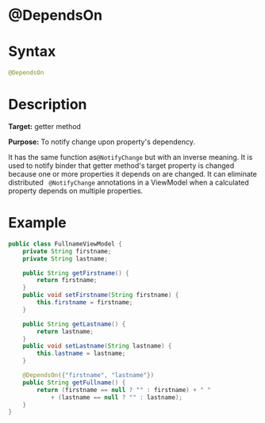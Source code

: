 # @DependsOn

# Syntax
```java
@DependsOn
```

# Description
**Target:** getter method

**Purpose:** To notify change upon property's dependency.

It has the same function as`@NotifyChange` but with an inverse meaning. It is used to notify binder that getter method's target property is changed because one or more properties it depends on are changed. It can eliminate distributed ` @NotifyChange` annotations in a ViewModel when a calculated property depends on multiple properties.

# Example
```java
public class FullnameViewModel {
    private String firstname;
    private String lastname;

    public String getFirstname() {
        return firstname;
    }
    public void setFirstname(String firstname) {
        this.firstname = firstname;
    }

    public String getLastname() {
        return lastname;
    }
    public void setLastname(String lastname) {
        this.lastname = lastname;
    }

    @DependsOn({"firstname", "lastname"})
    public String getFullname() {
        return (firstname == null ? "" : firstname) + " "
            + (lastname == null ? "" : lastname);
    }
}
```
